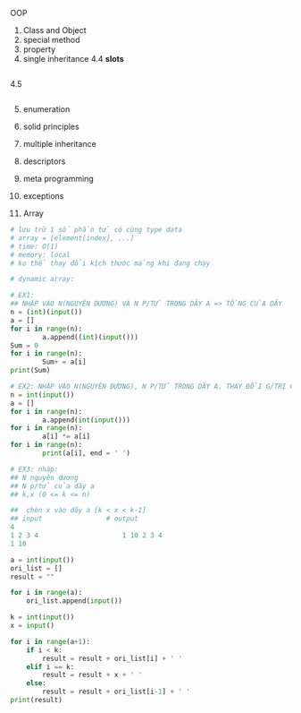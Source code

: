 OOP
1. Class and Object
2. special method
3. property
4. single inheritance
4.4 __slots__
```py

```
4.5
```py

```
5. enumeration
6. solid principles
7. multiple inheritance
8. descriptors
9. meta programming
10. exceptions

1. Array
```py
# lưu trữ 1 số phần tử có cùng type data
# array = [element[index], ...]
# time: O(1)
# memory: local
# ko thể thay đổi kích thước mảng khi đang chạy

# dynamic array:

# EX1:
## NHẬP VÀO N(NGUYÊN DƯƠNG) VÀ N P/TỬ TRONG DÃY A => TỔNG CỦA DÃY
n = (int)(input())
a = []
for i in range(n):
        a.append((int)(input()))
Sum = 0
for i in range(n):
        Sum+ = a[i]
print(Sum)

# EX2: NHẬP VÀO N(NGUYÊN DƯƠNG), N P/TỬ TRONG DÃY A. THAY ĐỔI G/TRỊ CỦA P/TỬ THÀNH BÌNH PHƯƠNG CỦA NÓ.
n = int(input())
a = []
for i in range(n):
        a.append(int(input()))
for i in range(n):
        a[i] *= a[i]
for i in range(n):
        print(a[i], end = ' ')

# EX3: nhập:
## N nguyên dương
## N p/tử của dãy a
## k,x (0 <= k <= n)

##  chèn x vào dãy a [k < x < k-1]
## input                # output
4                           
1 2 3 4                     1 10 2 3 4
1 10

a = int(input())
ori_list = []
result = ""

for i in range(a):
    ori_list.append(input())

k = int(input())
x = input()

for i in range(a+1):
    if i < k:
        result = result + ori_list[i] + ' '
    elif i == k:
        result = result + x + ' '
    else:
        result = result + ori_list[i-1] + ' '
print(result)
```

